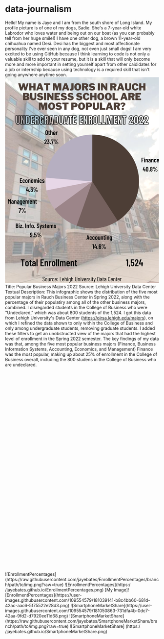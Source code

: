 # data-journalism 
Hello! My name is Jaye and I am from the south shore of Long Island. My profile picture is of one of my dogs, Sadie. She's a 7-year-old white Labrodor who loves water and being out on our boat (as you can probably tell from her huge smile!) I have one other dog, a brown 11-year-old chihuahua named Desi. Desi has the biggest and most affectionate personality I've ever seen in any dog, not even just small dogs! 
I am very excited to be using GitHub because I think learning to code is not only a valuable skill to add to your resume, but it is a skill that will only become more and more important in setting yourself apart from other caididates for a job or internship because using technology is a required skill that isn't going anywhere anytime soon.
![BusinessMajors](https://github.com/jayebates/data-journalism/blob/main/BusinessMajors.png?raw=true)
Title: Popular Business Majors 2022
Source: Lehigh University Data Center
Textual Description: This infographic shows the distribution of the five most popular majors in Rauch Business Center in Spring 2022, along with the percentage of their populatiry among all of the other business majors, combined. I disregarded students in the College of Business who were "Undeclared," which was about 800 students of the 1,524. I got this data from Lehigh University's Data Center (https://oirsa.lehigh.edu/majors), on which I refined the data shown to only within the College of Business and only among undergraduate students, removing graduate students. I added these filters to get an unobstructed view of the majors that had the highest level of enrollment in the Spring 2022 semester. The key findings of my data was that, among the five most popular business majors (Finance, Business Information Systems, Accounting, Economics, and Management) Finance was the most popular, making up about 25% of enrollment in the College of Business overall, including the 800 studens in the College of Business who are undeclared.
<iframe src='https://cdn.knightlab.com/libs/timeline3/latest/embed/index.html?source=1Ak4dGARsZabE1Ae1luEQanbz2sDfW56i7O9S8q9L-
<iframe src='https://cdn.knightlab.com/libs/timeline3/latest/embed/index.html?source=1GDJHnB1chGuXTjTz7bXS7E2Si-bwk0tMuP1y76Gzcds&font=Default&lang=en&initial_zoom=2&height=650' width='100%' height='650' webkitallowfullscreen mozallowfullscreen allowfullscreen frameborder='0'></iframe>
![EnrollmentPercentages](https://raw.githubusercontent.com/jayebates/EnrollmentPercentages/branch/path/to/img.png?raw=true)
![EnrollmentPercentages](https:/ /jayebates.github.io/EnrollmentPercentages.png)
[My Image]![EnrollmentPercentages](https://user-images.githubusercontent.com/109554579/181039141-b8c4bb60-681d-42ac-aac6-5f75522e28d3.png)
![SmartphoneMarketShare](https://user-images.githubusercontent.com/109554579/181050863-731dfa4b-0dc7-42aa-9fd2-d7920ee11d68.png)
![SmartphoneMarketShare] (https://raw.githubusercontent.com/jayebates/SmartphoneMarketShare/branch/path/to/img.png?raw=true)
![SmartphoneMarketShare] (https:/ /jayebates.github.io/SmartphoneMarketShare.png)
